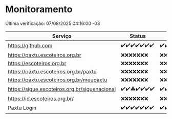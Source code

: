 # Monitoramento

Última verificação: 07/08/2025 04:16:00 -03

|Serviço|Status|Últimas 24h|
|---|---|---|
|https://github.com|<span title="2025-07-31: OK=23">✔️</span><span title="2025-08-01: OK=22">✔️</span><span title="2025-08-02: OK=23">✔️</span><span title="2025-08-03: OK=22">✔️</span><span title="2025-08-04: OK=22">✔️</span><span title="2025-08-05: OK=22">✔️</span><span title="2025-08-06: OK=5">✔️</span>|<span title="06/08/2025 04:16:00 -03 : 200">✔️</span><span title="06/08/2025 05:15:00 -03 : 200">✔️</span><span title="06/08/2025 06:17:00 -03 : 200">✔️</span><span title="06/08/2025 07:12:00 -03 : 200">✔️</span><span title="06/08/2025 08:09:00 -03 : 200">✔️</span><span title="06/08/2025 09:21:00 -03 : 200">✔️</span><span title="06/08/2025 10:35:00 -03 : 200">✔️</span><span title="06/08/2025 11:14:00 -03 : 200">✔️</span><span title="06/08/2025 12:12:00 -03 : 200">✔️</span><span title="06/08/2025 13:13:00 -03 : 200">✔️</span><span title="06/08/2025 14:14:00 -03 : 200">✔️</span><span title="06/08/2025 15:15:00 -03 : 200">✔️</span><span title="06/08/2025 16:12:00 -03 : 200">✔️</span><span title="06/08/2025 17:11:00 -03 : 200">✔️</span><span title="06/08/2025 18:09:00 -03 : 200">✔️</span><span title="06/08/2025 19:10:00 -03 : 200">✔️</span><span title="06/08/2025 20:10:00 -03 : 200">✔️</span><span title="06/08/2025 21:54:00 -03 : 200">✔️</span><span title="06/08/2025 23:57:00 -03 : 200">✔️</span><span title="07/08/2025 01:02:00 -03 : 200">✔️</span><span title="07/08/2025 02:20:00 -03 : 200">✔️</span><span title="07/08/2025 03:17:00 -03 : 200">✔️</span><span title="07/08/2025 04:16:00 -03 : 200">✔️</span>|
|https://paxtu.escoteiros.org.br|<span title="2025-07-31: Falhas=23">❌</span><span title="2025-08-01: Falhas=22">❌</span><span title="2025-08-02: Falhas=23">❌</span><span title="2025-08-03: Falhas=22">❌</span><span title="2025-08-04: Falhas=22">❌</span><span title="2025-08-05: Falhas=22">❌</span><span title="2025-08-06: Falhas=5">❌</span>|<span title="06/08/2025 04:16:00 -03 : 403">❌</span><span title="06/08/2025 05:15:00 -03 : 403">❌</span><span title="06/08/2025 06:17:00 -03 : 403">❌</span><span title="06/08/2025 07:12:00 -03 : 403">❌</span><span title="06/08/2025 08:09:00 -03 : 403">❌</span><span title="06/08/2025 09:21:00 -03 : 403">❌</span><span title="06/08/2025 10:35:00 -03 : 403">❌</span><span title="06/08/2025 11:14:00 -03 : 403">❌</span><span title="06/08/2025 12:12:00 -03 : 403">❌</span><span title="06/08/2025 13:13:00 -03 : 403">❌</span><span title="06/08/2025 14:14:00 -03 : 403">❌</span><span title="06/08/2025 15:15:00 -03 : 403">❌</span><span title="06/08/2025 16:12:00 -03 : 403">❌</span><span title="06/08/2025 17:11:00 -03 : 403">❌</span><span title="06/08/2025 18:09:00 -03 : 403">❌</span><span title="06/08/2025 19:10:00 -03 : 403">❌</span><span title="06/08/2025 20:10:00 -03 : 403">❌</span><span title="06/08/2025 21:54:00 -03 : 403">❌</span><span title="06/08/2025 23:57:00 -03 : 403">❌</span><span title="07/08/2025 01:02:00 -03 : 403">❌</span><span title="07/08/2025 02:20:00 -03 : 403">❌</span><span title="07/08/2025 03:17:00 -03 : 403">❌</span><span title="07/08/2025 04:16:00 -03 : 403">❌</span>|
|https://escoteiros.org.br|<span title="2025-07-31: Falhas=23">❌</span><span title="2025-08-01: Falhas=22">❌</span><span title="2025-08-02: Falhas=23">❌</span><span title="2025-08-03: Falhas=22">❌</span><span title="2025-08-04: Falhas=22">❌</span><span title="2025-08-05: Falhas=22">❌</span><span title="2025-08-06: Falhas=5">❌</span>|<span title="06/08/2025 04:16:00 -03 : 403">❌</span><span title="06/08/2025 05:15:00 -03 : 403">❌</span><span title="06/08/2025 06:17:00 -03 : 403">❌</span><span title="06/08/2025 07:12:00 -03 : 403">❌</span><span title="06/08/2025 08:09:00 -03 : 403">❌</span><span title="06/08/2025 09:21:00 -03 : 403">❌</span><span title="06/08/2025 10:35:00 -03 : 403">❌</span><span title="06/08/2025 11:14:00 -03 : 403">❌</span><span title="06/08/2025 12:12:00 -03 : 403">❌</span><span title="06/08/2025 13:13:00 -03 : 403">❌</span><span title="06/08/2025 14:14:00 -03 : 403">❌</span><span title="06/08/2025 15:15:00 -03 : 403">❌</span><span title="06/08/2025 16:12:00 -03 : 403">❌</span><span title="06/08/2025 17:11:00 -03 : 403">❌</span><span title="06/08/2025 18:09:00 -03 : 403">❌</span><span title="06/08/2025 19:10:00 -03 : 403">❌</span><span title="06/08/2025 20:10:00 -03 : 403">❌</span><span title="06/08/2025 21:54:00 -03 : 403">❌</span><span title="06/08/2025 23:57:00 -03 : 403">❌</span><span title="07/08/2025 01:02:00 -03 : 403">❌</span><span title="07/08/2025 02:20:00 -03 : 403">❌</span><span title="07/08/2025 03:17:00 -03 : 403">❌</span><span title="07/08/2025 04:16:00 -03 : 403">❌</span>|
|https://paxtu.escoteiros.org.br/paxtu|<span title="2025-07-31: Falhas=23">❌</span><span title="2025-08-01: Falhas=22">❌</span><span title="2025-08-02: Falhas=23">❌</span><span title="2025-08-03: Falhas=22">❌</span><span title="2025-08-04: Falhas=22">❌</span><span title="2025-08-05: Falhas=22">❌</span><span title="2025-08-06: Falhas=5">❌</span>|<span title="06/08/2025 04:16:00 -03 : 403">❌</span><span title="06/08/2025 05:15:00 -03 : 403">❌</span><span title="06/08/2025 06:17:00 -03 : 403">❌</span><span title="06/08/2025 07:12:00 -03 : 403">❌</span><span title="06/08/2025 08:09:00 -03 : 403">❌</span><span title="06/08/2025 09:21:00 -03 : 403">❌</span><span title="06/08/2025 10:35:00 -03 : 403">❌</span><span title="06/08/2025 11:14:00 -03 : 403">❌</span><span title="06/08/2025 12:12:00 -03 : 403">❌</span><span title="06/08/2025 13:13:00 -03 : 403">❌</span><span title="06/08/2025 14:14:00 -03 : 403">❌</span><span title="06/08/2025 15:15:00 -03 : 403">❌</span><span title="06/08/2025 16:12:00 -03 : 403">❌</span><span title="06/08/2025 17:11:00 -03 : 403">❌</span><span title="06/08/2025 18:09:00 -03 : 403">❌</span><span title="06/08/2025 19:10:00 -03 : 403">❌</span><span title="06/08/2025 20:10:00 -03 : 403">❌</span><span title="06/08/2025 21:54:00 -03 : 403">❌</span><span title="06/08/2025 23:57:00 -03 : 403">❌</span><span title="07/08/2025 01:02:00 -03 : 403">❌</span><span title="07/08/2025 02:20:00 -03 : 403">❌</span><span title="07/08/2025 03:17:00 -03 : 403">❌</span><span title="07/08/2025 04:16:00 -03 : 403">❌</span>|
|https://paxtu.escoteiros.org.br/meupaxtu|<span title="2025-07-31: Falhas=23">❌</span><span title="2025-08-01: Falhas=22">❌</span><span title="2025-08-02: Falhas=23">❌</span><span title="2025-08-03: Falhas=22">❌</span><span title="2025-08-04: Falhas=22">❌</span><span title="2025-08-05: Falhas=22">❌</span><span title="2025-08-06: Falhas=5">❌</span>|<span title="06/08/2025 04:16:00 -03 : 403">❌</span><span title="06/08/2025 05:15:00 -03 : 403">❌</span><span title="06/08/2025 06:17:00 -03 : 403">❌</span><span title="06/08/2025 07:12:00 -03 : 403">❌</span><span title="06/08/2025 08:09:00 -03 : 403">❌</span><span title="06/08/2025 09:21:00 -03 : 403">❌</span><span title="06/08/2025 10:35:00 -03 : 403">❌</span><span title="06/08/2025 11:14:00 -03 : 403">❌</span><span title="06/08/2025 12:12:00 -03 : 403">❌</span><span title="06/08/2025 13:13:00 -03 : 403">❌</span><span title="06/08/2025 14:14:00 -03 : 403">❌</span><span title="06/08/2025 15:15:00 -03 : 403">❌</span><span title="06/08/2025 16:12:00 -03 : 403">❌</span><span title="06/08/2025 17:11:00 -03 : 403">❌</span><span title="06/08/2025 18:09:00 -03 : 403">❌</span><span title="06/08/2025 19:10:00 -03 : 403">❌</span><span title="06/08/2025 20:10:00 -03 : 403">❌</span><span title="06/08/2025 21:54:00 -03 : 403">❌</span><span title="06/08/2025 23:57:00 -03 : 403">❌</span><span title="07/08/2025 01:02:00 -03 : 403">❌</span><span title="07/08/2025 02:20:00 -03 : 403">❌</span><span title="07/08/2025 03:17:00 -03 : 403">❌</span><span title="07/08/2025 04:16:00 -03 : 403">❌</span>|
|https://sigue.escoteiros.org.br/siguenacional|<span title="2025-07-31: OK=23">✔️</span><span title="2025-08-01: OK=22">✔️</span><span title="2025-08-02: OK=22, Falhas=1">⚠️</span><span title="2025-08-03: OK=22">✔️</span><span title="2025-08-04: OK=22">✔️</span><span title="2025-08-05: OK=22">✔️</span><span title="2025-08-06: OK=5">✔️</span>|<span title="06/08/2025 04:16:00 -03 : 200">✔️</span><span title="06/08/2025 05:15:00 -03 : 200">✔️</span><span title="06/08/2025 06:17:00 -03 : 200">✔️</span><span title="06/08/2025 07:12:00 -03 : 200">✔️</span><span title="06/08/2025 08:09:00 -03 : 200">✔️</span><span title="06/08/2025 09:21:00 -03 : 200">✔️</span><span title="06/08/2025 10:35:00 -03 : 200">✔️</span><span title="06/08/2025 11:14:00 -03 : 200">✔️</span><span title="06/08/2025 12:12:00 -03 : 200">✔️</span><span title="06/08/2025 13:13:00 -03 : 200">✔️</span><span title="06/08/2025 14:14:00 -03 : 200">✔️</span><span title="06/08/2025 15:15:00 -03 : 200">✔️</span><span title="06/08/2025 16:12:00 -03 : 200">✔️</span><span title="06/08/2025 17:11:00 -03 : 200">✔️</span><span title="06/08/2025 18:09:00 -03 : 200">✔️</span><span title="06/08/2025 19:10:00 -03 : 200">✔️</span><span title="06/08/2025 20:10:00 -03 : 200">✔️</span><span title="06/08/2025 21:54:00 -03 : 200">✔️</span><span title="06/08/2025 23:57:00 -03 : 200">✔️</span><span title="07/08/2025 01:02:00 -03 : 200">✔️</span><span title="07/08/2025 02:20:00 -03 : 200">✔️</span><span title="07/08/2025 03:17:00 -03 : 200">✔️</span><span title="07/08/2025 04:16:00 -03 : 200">✔️</span>|
|https://id.escoteiros.org.br/|<span title="2025-07-31: Falhas=23">❌</span><span title="2025-08-01: Falhas=22">❌</span><span title="2025-08-02: Falhas=23">❌</span><span title="2025-08-03: Falhas=22">❌</span><span title="2025-08-04: Falhas=22">❌</span><span title="2025-08-05: Falhas=22">❌</span><span title="2025-08-06: Falhas=5">❌</span>|<span title="06/08/2025 04:16:00 -03 : 403">❌</span><span title="06/08/2025 05:15:00 -03 : 403">❌</span><span title="06/08/2025 06:17:00 -03 : 403">❌</span><span title="06/08/2025 07:12:00 -03 : 403">❌</span><span title="06/08/2025 08:09:00 -03 : 403">❌</span><span title="06/08/2025 09:21:00 -03 : 403">❌</span><span title="06/08/2025 10:35:00 -03 : 403">❌</span><span title="06/08/2025 11:14:00 -03 : 403">❌</span><span title="06/08/2025 12:12:00 -03 : 403">❌</span><span title="06/08/2025 13:13:00 -03 : 403">❌</span><span title="06/08/2025 14:14:00 -03 : 403">❌</span><span title="06/08/2025 15:15:00 -03 : 403">❌</span><span title="06/08/2025 16:12:00 -03 : 403">❌</span><span title="06/08/2025 17:11:00 -03 : 403">❌</span><span title="06/08/2025 18:09:00 -03 : 403">❌</span><span title="06/08/2025 19:10:00 -03 : 403">❌</span><span title="06/08/2025 20:10:00 -03 : 403">❌</span><span title="06/08/2025 21:54:00 -03 : 403">❌</span><span title="06/08/2025 23:57:00 -03 : 403">❌</span><span title="07/08/2025 01:02:00 -03 : 403">❌</span><span title="07/08/2025 02:20:00 -03 : 403">❌</span><span title="07/08/2025 03:17:00 -03 : 403">❌</span><span title="07/08/2025 04:16:00 -03 : 403">❌</span>|
|Paxtu Login|<span title="2025-07-31: OK=23">✔️</span><span title="2025-08-01: OK=22">✔️</span><span title="2025-08-02: OK=23">✔️</span><span title="2025-08-03: OK=22">✔️</span><span title="2025-08-04: OK=22">✔️</span><span title="2025-08-05: OK=22">✔️</span><span title="2025-08-06: OK=5">✔️</span>|<span title="06/08/2025 04:16:00 -03 : 200">✔️</span><span title="06/08/2025 05:15:00 -03 : 200">✔️</span><span title="06/08/2025 06:17:00 -03 : 200">✔️</span><span title="06/08/2025 07:12:00 -03 : 200">✔️</span><span title="06/08/2025 08:09:00 -03 : 200">✔️</span><span title="06/08/2025 09:21:00 -03 : 200">✔️</span><span title="06/08/2025 10:35:00 -03 : 200">✔️</span><span title="06/08/2025 11:14:00 -03 : 200">✔️</span><span title="06/08/2025 12:12:00 -03 : 200">✔️</span><span title="06/08/2025 13:13:00 -03 : 200">✔️</span><span title="06/08/2025 14:14:00 -03 : 200">✔️</span><span title="06/08/2025 15:15:00 -03 : 200">✔️</span><span title="06/08/2025 16:12:00 -03 : 200">✔️</span><span title="06/08/2025 17:11:00 -03 : 200">✔️</span><span title="06/08/2025 18:09:00 -03 : 200">✔️</span><span title="06/08/2025 19:10:00 -03 : 200">✔️</span><span title="06/08/2025 20:10:00 -03 : 200">✔️</span><span title="06/08/2025 21:54:00 -03 : 200">✔️</span><span title="06/08/2025 23:57:00 -03 : 200">✔️</span><span title="07/08/2025 01:02:00 -03 : 200">✔️</span><span title="07/08/2025 02:20:00 -03 : 200">✔️</span><span title="07/08/2025 03:17:00 -03 : 200">✔️</span><span title="07/08/2025 04:16:00 -03 : 200">✔️</span>|
